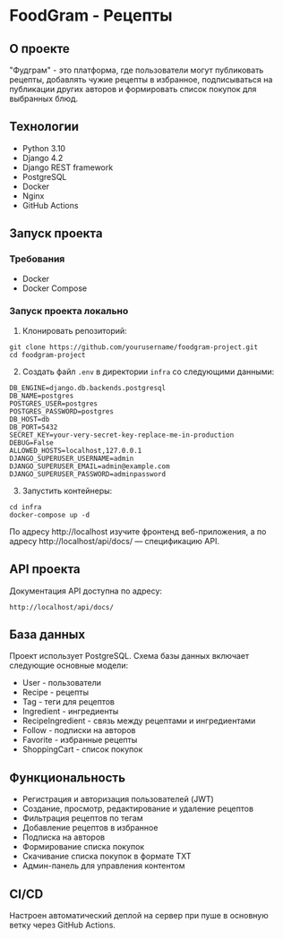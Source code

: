 # FoodGram - Рецепты

## О проекте
"Фудграм" - это платформа, где пользователи могут публиковать рецепты, добавлять чужие рецепты в избранное, подписываться на публикации других авторов и формировать список покупок для выбранных блюд.

## Технологии
- Python 3.10
- Django 4.2
- Django REST framework
- PostgreSQL
- Docker
- Nginx
- GitHub Actions

## Запуск проекта

### Требования
- Docker
- Docker Compose

### Запуск проекта локально

1. Клонировать репозиторий:
```
git clone https://github.com/yourusername/foodgram-project.git
cd foodgram-project
```

2. Создать файл `.env` в директории `infra` со следующими данными:
```
DB_ENGINE=django.db.backends.postgresql
DB_NAME=postgres
POSTGRES_USER=postgres
POSTGRES_PASSWORD=postgres
DB_HOST=db
DB_PORT=5432
SECRET_KEY=your-very-secret-key-replace-me-in-production
DEBUG=False
ALLOWED_HOSTS=localhost,127.0.0.1
DJANGO_SUPERUSER_USERNAME=admin
DJANGO_SUPERUSER_EMAIL=admin@example.com
DJANGO_SUPERUSER_PASSWORD=adminpassword
```

3. Запустить контейнеры:
```
cd infra
docker-compose up -d
```

По адресу http://localhost изучите фронтенд веб-приложения, а по адресу http://localhost/api/docs/ — спецификацию API.

## API проекта

Документация API доступна по адресу:
```
http://localhost/api/docs/
```

## База данных

Проект использует PostgreSQL. Схема базы данных включает следующие основные модели:
- User - пользователи
- Recipe - рецепты
- Tag - теги для рецептов
- Ingredient - ингредиенты
- RecipeIngredient - связь между рецептами и ингредиентами
- Follow - подписки на авторов
- Favorite - избранные рецепты
- ShoppingCart - список покупок

## Функциональность

- Регистрация и авторизация пользователей (JWT)
- Создание, просмотр, редактирование и удаление рецептов
- Фильтрация рецептов по тегам
- Добавление рецептов в избранное
- Подписка на авторов
- Формирование списка покупок
- Скачивание списка покупок в формате TXT
- Админ-панель для управления контентом

## CI/CD

Настроен автоматический деплой на сервер при пуше в основную ветку через GitHub Actions.

